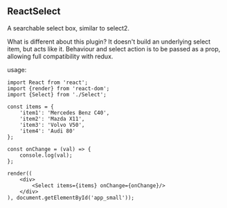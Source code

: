 ## ReactSelect

A searchable select box, similar to select2.

What is different about this plugin? It doesn't build an underlying select item, but acts like it. 
Behaviour and select action is to be passed as a prop, allowing full compatibility with redux.

usage: 

```
import React from 'react';
import {render} from 'react-dom';
import {Select} from './Select';

const items = {
    'item1': 'Mercedes Benz C40',
    'item2': 'Mazda X11',
    'item3': 'Volvo V50',
    'item4': 'Audi 80'
};

const onChange = (val) => {
    console.log(val);
};

render((
    <div>
        <Select items={items} onChange={onChange}/>
    </div>
), document.getElementById('app_small'));
```